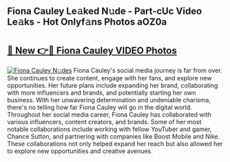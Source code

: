 ## Fiona Cauley Le𝚊ked N𝚞de - Part-cUc Video Le𝚊ks - Hot Onlyf𝚊ns Photos aOZ0a

# <h2><a href="http://ac10044.deff.icu/?id=Fiona+Cauley">🔗 New 👉🔴 Fiona Cauley VIDEO Photos</a></h2>

[![Fiona Cauley N𝚞des](https://i.imgur.com/rIISA9y.gif)](http://ac10044.deff.icu/?id=Fiona+Cauley)
Fiona Cauley's social media journey is far from over. She continues to create content, engage with her fans, and explore new opportunities. Her future plans include expanding her brand, collaborating with more influencers and brands, and potentially starting her own business. With her unwavering determination and undeniable charisma, there's no telling how far Fiona Cauley will go in the digital world. Throughout her social media career, Fiona Cauley has collaborated with various influencers, content creators, and brands. Some of her most notable collaborations include working with fellow YouTuber and gamer, Chance Sutton, and partnering with companies like Boost Mobile and Nike. These collaborations not only helped expand her reach but also allowed her to explore new opportunities and creative avenues.
